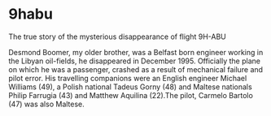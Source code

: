 # 9habu
The true story of the mysterious disappearance of flight 9H-ABU

Desmond Boomer, my older brother, was a Belfast born engineer working in the Libyan oil-fields, he disappeared in December 1995. Officially the plane on which he was a passenger, crashed as a result of mechanical failure and pilot error. His travelling companions were an English engineer Michael Williams (49), a Polish national Tadeus Gorny (48) and Maltese nationals Philip Farrugia (43) and Matthew Aquilina (22).The pilot, Carmelo Bartolo (47) was also Maltese.
